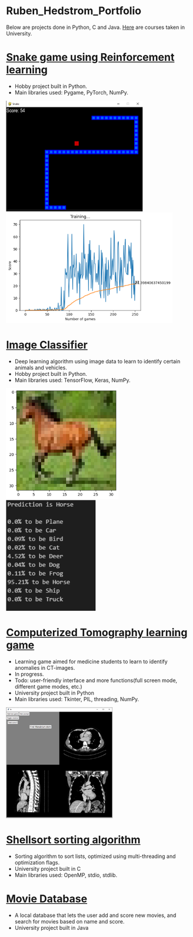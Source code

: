 # Ruben_Hedstrom_Portfolio
Below are projects done in Python, C and Java. [Here](Courses.pdf) are courses taken in University.

# [Snake game using Reinforcement learning](https://github.com/rubenhed/Python/tree/main/Snake_RL)
* Hobby project built in Python.
* Main libraries used: Pygame, PyTorch, NumPy.

<img src="images/game.png" height="300"> <img src="images/stats.png" height="300">

# [Image Classifier](https://github.com/rubenhed/Python/tree/main/Image_Classifier)
* Deep learning algorithm using image data to learn to identify certain animals and vehicles.
* Hobby project built in Python.
* Main libraries used: TensorFlow, Keras, NumPy.

<img src="images/disp_img_.png" height="300"> <img src="images/disp_img_stats.png" height="300">

# [Computerized Tomography learning game](https://github.com/rubenhed/Python/tree/main/CT_image_learning_game)
* Learning game aimed for medicine students to learn to identify anomalies in CT-images. 
* In progress.
* Todo: user-friendly interface and more functions(full screen mode, different game modes, etc.)
* University project built in Python
* Main libraries used: Tkinter, PIL, threading, NumPy.

<img src="images/disp.png" height="300">

# [Shellsort sorting algorithm](https://github.com/rubenhed/C/tree/main/Shellsort_sorting_algorithm)
* Sorting algorithm to sort lists, optimized using multi-threading and optimization flags.
* University project built in C
* Main libraries used: OpenMP, stdio, stdlib.

# [Movie Database](https://github.com/rubenhed/Java/tree/main/Movie_Database)
* A local database that lets the user add and score new movies, and search for movies based on name and score. 
* University project built in Java

